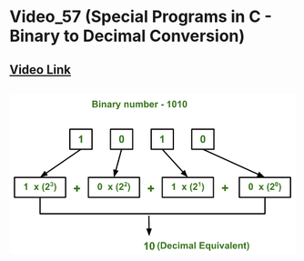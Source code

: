 # Video_57 (Special Programs in C - Binary to Decimal Conversion)

## [Video Link](https://www.youtube.com/watch?v=9dPMb_znOwk&list=PLBlnK6fEyqRhX6r2uhhlubuF5QextdCSM&index=57&ab_channel=NesoAcademy)

## ![Alt text](binary2decimal.png)
